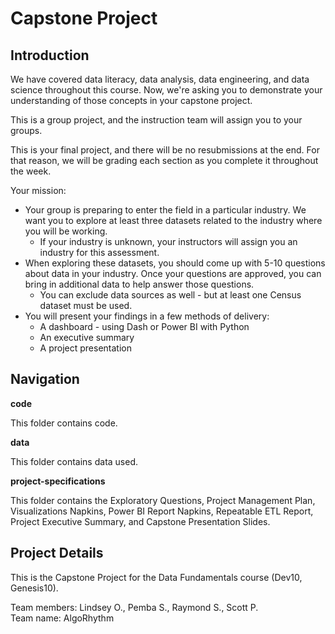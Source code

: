 # Capstone Project

## Introduction

We have covered data literacy, data analysis, data engineering, and data science throughout this course. Now, we're asking you to demonstrate your understanding of those concepts in your capstone project.  

This is a group project, and the instruction team will assign you to your groups.  

This is your final project, and there will be no resubmissions at the end. For that reason, we will be grading each section as you complete it throughout the week.  

Your mission:  

- Your group is preparing to enter the field in a particular industry. We want you to explore at least three datasets related to the industry where you will be working.
  - If your industry is unknown, your instructors will assign you an industry for this assessment.
- When exploring these datasets, you should come up with 5-10 questions about data in your industry. Once your questions are approved, you can bring in additional data to help answer those questions.
  - You can exclude data sources as well - but at least one Census dataset must be used.
- You will present your findings in a few methods of delivery:
  - A dashboard - using Dash or Power BI with Python
  - An executive summary
  - A project presentation

## Navigation

**code**  

This folder contains code.

**data**  

This folder contains data used.

**project-specifications**  

This folder contains the Exploratory Questions, Project Management Plan, Visualizations Napkins, Power BI Report Napkins, Repeatable ETL Report, Project Executive Summary, and Capstone Presentation Slides.

## Project Details

This is the Capstone Project for the Data Fundamentals course (Dev10, Genesis10).  

Team members: Lindsey O., Pemba S., Raymond S., Scott P.  
Team name: AlgoRhythm